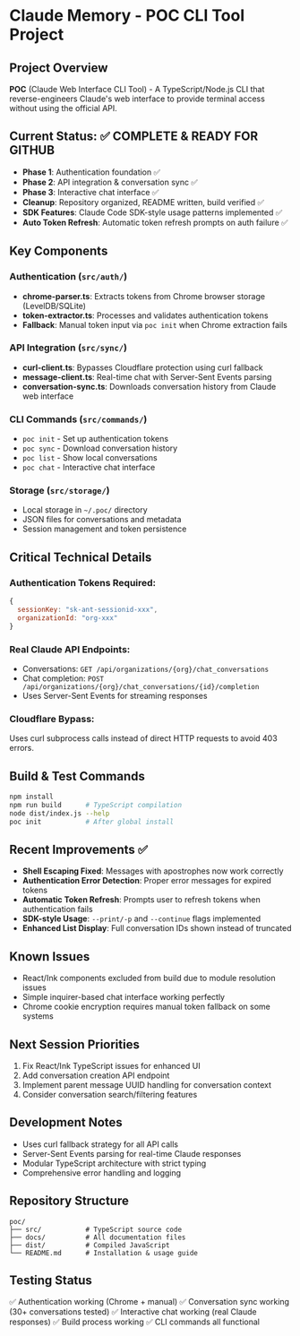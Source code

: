 # Claude Memory - POC CLI Tool Project

## Project Overview
**POC** (Claude Web Interface CLI Tool) - A TypeScript/Node.js CLI that reverse-engineers Claude's web interface to provide terminal access without using the official API.

## Current Status: ✅ COMPLETE & READY FOR GITHUB
- **Phase 1**: Authentication foundation ✅
- **Phase 2**: API integration & conversation sync ✅  
- **Phase 3**: Interactive chat interface ✅
- **Cleanup**: Repository organized, README written, build verified ✅
- **SDK Features**: Claude Code SDK-style usage patterns implemented ✅
- **Auto Token Refresh**: Automatic token refresh prompts on auth failure ✅

## Key Components

### Authentication (`src/auth/`)
- **chrome-parser.ts**: Extracts tokens from Chrome browser storage (LevelDB/SQLite)
- **token-extractor.ts**: Processes and validates authentication tokens
- **Fallback**: Manual token input via `poc init` when Chrome extraction fails

### API Integration (`src/sync/`)
- **curl-client.ts**: Bypasses Cloudflare protection using curl fallback
- **message-client.ts**: Real-time chat with Server-Sent Events parsing
- **conversation-sync.ts**: Downloads conversation history from Claude web interface

### CLI Commands (`src/commands/`)
- `poc init` - Set up authentication tokens
- `poc sync` - Download conversation history  
- `poc list` - Show local conversations
- `poc chat` - Interactive chat interface

### Storage (`src/storage/`)
- Local storage in `~/.poc/` directory
- JSON files for conversations and metadata
- Session management and token persistence

## Critical Technical Details

### Authentication Tokens Required:
```javascript
{
  sessionKey: "sk-ant-sessionid-xxx",
  organizationId: "org-xxx"
}
```

### Real Claude API Endpoints:
- Conversations: `GET /api/organizations/{org}/chat_conversations`
- Chat completion: `POST /api/organizations/{org}/chat_conversations/{id}/completion`
- Uses Server-Sent Events for streaming responses

### Cloudflare Bypass:
Uses curl subprocess calls instead of direct HTTP requests to avoid 403 errors.

## Build & Test Commands
```bash
npm install
npm run build      # TypeScript compilation
node dist/index.js --help
poc init           # After global install
```

## Recent Improvements ✅
- **Shell Escaping Fixed**: Messages with apostrophes now work correctly
- **Authentication Error Detection**: Proper error messages for expired tokens  
- **Automatic Token Refresh**: Prompts user to refresh tokens when authentication fails
- **SDK-style Usage**: `--print/-p` and `--continue` flags implemented
- **Enhanced List Display**: Full conversation IDs shown instead of truncated

## Known Issues
- React/Ink components excluded from build due to module resolution issues
- Simple inquirer-based chat interface working perfectly
- Chrome cookie encryption requires manual token fallback on some systems

## Next Session Priorities
1. Fix React/Ink TypeScript issues for enhanced UI
2. Add conversation creation API endpoint
3. Implement parent message UUID handling for conversation context
4. Consider conversation search/filtering features

## Development Notes
- Uses curl fallback strategy for all API calls
- Server-Sent Events parsing for real-time Claude responses
- Modular TypeScript architecture with strict typing
- Comprehensive error handling and logging

## Repository Structure
```
poc/
├── src/           # TypeScript source code
├── docs/          # All documentation files  
├── dist/          # Compiled JavaScript
└── README.md      # Installation & usage guide
```

## Testing Status
✅ Authentication working (Chrome + manual)
✅ Conversation sync working (30+ conversations tested)
✅ Interactive chat working (real Claude responses)
✅ Build process working
✅ CLI commands all functional
